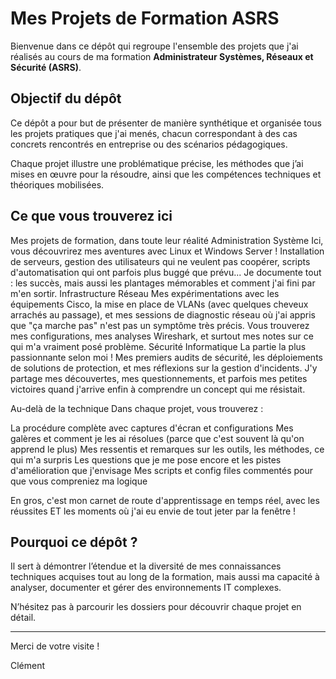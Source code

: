 # Mes Projets de Formation ASRS

Bienvenue dans ce dépôt qui regroupe l'ensemble des projets que j'ai réalisés au cours de ma formation **Administrateur Systèmes, Réseaux et Sécurité (ASRS)**.

## Objectif du dépôt

Ce dépôt a pour but de présenter de manière synthétique et organisée tous les projets pratiques que j'ai menés, chacun correspondant à des cas concrets rencontrés en entreprise ou des scénarios pédagogiques. 

Chaque projet illustre une problématique précise, les méthodes que j’ai mises en œuvre pour la résoudre, ainsi que les compétences techniques et théoriques mobilisées.

## Ce que vous trouverez ici

 Mes projets de formation, dans toute leur réalité
Administration Système
Ici, vous découvrirez mes aventures avec Linux et Windows Server ! Installation de serveurs, gestion des utilisateurs qui ne veulent pas coopérer, scripts d'automatisation qui ont parfois plus buggé que prévu... Je documente tout : les succès, mais aussi les plantages mémorables et comment j'ai fini par m'en sortir.
Infrastructure Réseau
Mes expérimentations avec les équipements Cisco, la mise en place de VLANs (avec quelques cheveux arrachés au passage), et mes sessions de diagnostic réseau où j'ai appris que "ça marche pas" n'est pas un symptôme très précis. Vous trouverez mes configurations, mes analyses Wireshark, et surtout mes notes sur ce qui m'a vraiment posé problème.
Sécurité Informatique
La partie la plus passionnante selon moi ! Mes premiers audits de sécurité, les déploiements de solutions de protection, et mes réflexions sur la gestion d'incidents. J'y partage mes découvertes, mes questionnements, et parfois mes petites victoires quand j'arrive enfin à comprendre un concept qui me résistait.

Au-delà de la technique
Dans chaque projet, vous trouverez :

La procédure complète avec captures d'écran et configurations
Mes galères et comment je les ai résolues (parce que c'est souvent là qu'on apprend le plus)
Mes ressentis et remarques sur les outils, les méthodes, ce qui m'a surpris
Les questions que je me pose encore et les pistes d'amélioration que j'envisage
Mes scripts et config files commentés pour que vous compreniez ma logique

En gros, c'est mon carnet de route d'apprentissage en temps réel, avec les réussites ET les moments où j'ai eu envie de tout jeter par la fenêtre !

## Pourquoi ce dépôt ?

Il sert à démontrer l’étendue et la diversité de mes connaissances techniques acquises tout au long de la formation, mais aussi ma capacité à analyser, documenter et gérer des environnements IT complexes.

N’hésitez pas à parcourir les dossiers pour découvrir chaque projet en détail.

---

Merci de votre visite !

Clément
